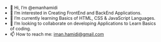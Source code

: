 - 👋 Hi, I’m @emanhamidi
- 👀 I’m interested in Creating FrontEnd and BackEnd Applications.
- 🌱 I’m currently learning Basics of HTML, CSS & JavaScript Languages.
- 💞️ I’m looking to collaborate on developing Applications to Learn Basics of coding.
- 📫 How to reach me: iman.hamidi@gmail.com

<!---
emanhamidi/emanhamidi is a ✨ special ✨ repository because its `README.md` (this file) appears on your GitHub profile.
You can click the Preview link to take a look at your changes.
--->
